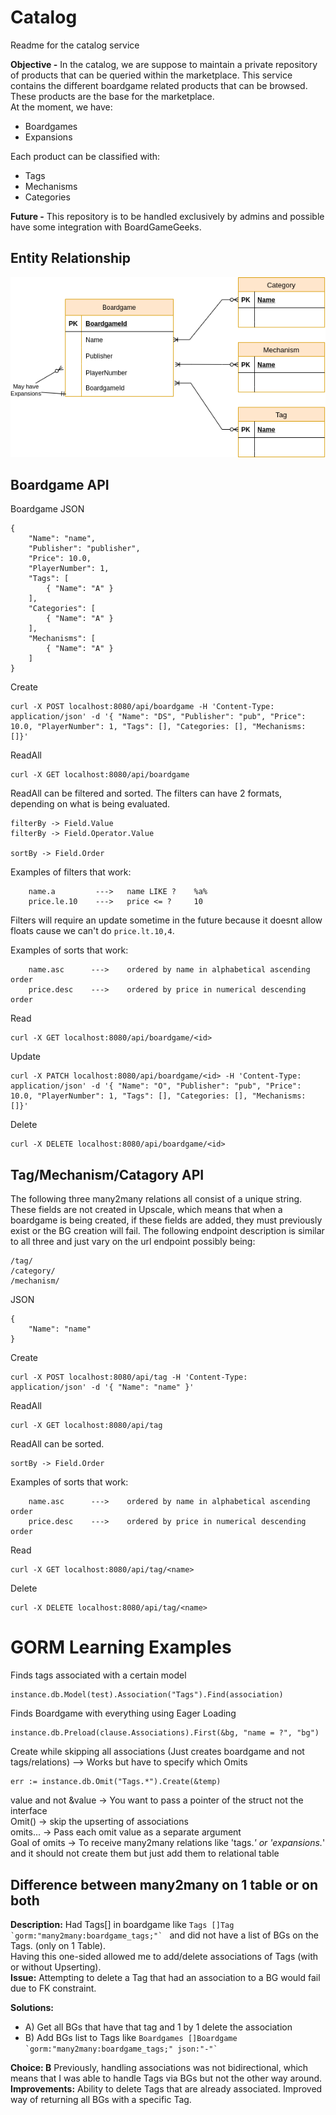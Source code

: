 # Catalog
Readme for the catalog service


**Objective -** In the catalog, we are suppose to maintain a private repository of products that can be queried within the marketplace. This service contains the different boardgame related products that can be browsed. These products are the base for the marketplace.  
At the moment, we have:
- Boardgames
- Expansions

Each product can be classified with:
- Tags
- Mechanisms
- Categories


**Future -** This repository is to be handled exclusively by admins and possible have some integration with BoardGameGeeks. 
## Entity Relationship

![Entity Relationship](doc/Catalog_ER.drawio.png)


## Boardgame API
Boardgame JSON
```
{
    "Name": "name",
	"Publisher": "publisher",
	"Price": 10.0,
	"PlayerNumber": 1,
	"Tags": [
		{ "Name": "A" }
	],
    "Categories": [
		{ "Name": "A" }
	],
    "Mechanisms": [
		{ "Name": "A" }
	]
}
```


Create
```
curl -X POST localhost:8080/api/boardgame -H 'Content-Type: application/json' -d '{ "Name": "DS", "Publisher": "pub", "Price": 10.0, "PlayerNumber": 1, "Tags": [], "Categories: [], "Mechanisms: []}'
```

ReadAll
```
curl -X GET localhost:8080/api/boardgame
```
ReadAll can be filtered and sorted. The filters can have 2 formats, depending on what is being evaluated.
```
filterBy -> Field.Value 
filterBy -> Field.Operator.Value 	

sortBy -> Field.Order
```

Examples of filters that work:
```
	name.a 		   --->   name LIKE ?    %a%
	price.le.10    --->   price <= ?     10
```

Filters will require an update sometime in the future because it doesnt allow floats cause we can't do ```price.lt.10,4```. 

Examples of sorts that work:
```
	name.asc 	  --->    ordered by name in alphabetical ascending order
	price.desc    --->    ordered by price in numerical descending order
```


Read
```
curl -X GET localhost:8080/api/boardgame/<id>
```

Update
```
curl -X PATCH localhost:8080/api/boardgame/<id> -H 'Content-Type: application/json' -d '{ "Name": "O", "Publisher": "pub", "Price": 10.0, "PlayerNumber": 1, "Tags": [], "Categories: [], "Mechanisms: []}'
```

Delete
```
curl -X DELETE localhost:8080/api/boardgame/<id>
```



## Tag/Mechanism/Catagory API

The following three many2many relations all consist of a unique string. These fields are not created in Upscale, which means that when a boardgame is being created, if these fields are added, they must previously exist or the BG creation will fail. The following endpoint description is similar to all three and just vary on the url endpoint possibly being:
```
/tag/
/category/
/mechanism/
```


JSON
```
{
    "Name": "name"
}
```

Create
```
curl -X POST localhost:8080/api/tag -H 'Content-Type: application/json' -d '{ "Name": "name" }'
```

ReadAll
```
curl -X GET localhost:8080/api/tag
```

ReadAll can be sorted. 
```
sortBy -> Field.Order
```

Examples of sorts that work:
```
	name.asc 	  --->    ordered by name in alphabetical ascending order
	price.desc    --->    ordered by price in numerical descending order
```


Read
```
curl -X GET localhost:8080/api/tag/<name>
```

Delete
```
curl -X DELETE localhost:8080/api/tag/<name>
```



# GORM Learning Examples

Finds tags associated with a certain model
```
instance.db.Model(test).Association("Tags").Find(association)
```

Finds Boardgame with everything using Eager Loading
```
instance.db.Preload(clause.Associations).First(&bg, "name = ?", "bg")
```

Create while skipping all associations (Just creates boardgame and not tags/relations) --> Works but have to specify which Omits
```
err := instance.db.Omit("Tags.*").Create(&temp) 
```

value and not &value ->  You want to pass a pointer of the struct not the interface  
Omit() 				 -> skip the upserting of associations  
omits... 			 -> Pass each omit value as a separate argument  
Goal of omits 		 -> To receive many2many relations like 'tags.*' or 'expansions.*' and it should not create them but just add them to relational table  



## Difference between many2many on 1 table or on both
**Description:** Had Tags[] in boardgame like ```Tags []Tag `gorm:"many2many:boardgame_tags;"` ``` and did not have a list of BGs on the Tags. (only on 1 Table).  
Having this one-sided allowed me to add/delete associations of Tags (with or without Upserting).  
**Issue:** Attempting to delete a Tag that had an association to a BG would fail due to FK constraint.

**Solutions:**
- A) Get all BGs that have that tag and 1 by 1 delete the association
- B) Add BGs list to Tags like ``` Boardgames []Boardgame `gorm:"many2many:boardgame_tags;" json:"-"` ```

**Choice: B** Previously, handling associations was not bidirectional, which means that I was able to handle Tags via BGs but not the other way around.  
**Improvements:** Ability to delete Tags that are already associated. Improved way of returning all BGs with a specific Tag. 